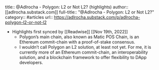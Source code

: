 title:: @Adlrocha - Polygon: L2 or Not L2? (highlights)
author:: [[adlrocha.substack.com]]
full-title:: "@Adlrocha - Polygon: L2 or Not L2?"
category:: #articles
url:: https://adlrocha.substack.com/p/adlrocha-polygon-l2-or-not-l2

- Highlights first synced by [[Readwise]] [[Nov 19th, 2022]]
	- Polygon’s main chain, also known as Matic POS Chain, is an Ethereum commit-chain with a proof-of-stake consensus.
	- I wouldn’t call Polygon an L2 solution, at least not yet. For me, it is currently more of an Ethereum commit-chain, an interoperability solution, and a blockchain framework to offer flexibility to DApp developers.